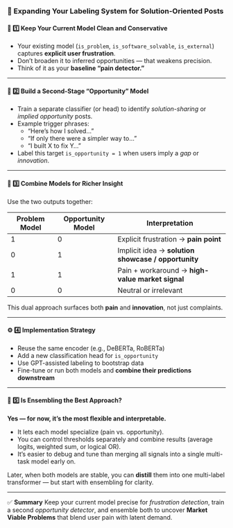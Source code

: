 ### 🧭 Expanding Your Labeling System for Solution-Oriented Posts

#### 🧩 1️⃣ Keep Your Current Model Clean and Conservative
- Your existing model (`is_problem`, `is_software_solvable`, `is_external`) captures **explicit user frustration**.  
- Don’t broaden it to inferred opportunities — that weakens precision.  
- Think of it as your **baseline “pain detector.”**

---

#### 🧠 2️⃣ Build a Second-Stage “Opportunity” Model
- Train a separate classifier (or head) to identify *solution-sharing* or *implied opportunity* posts.  
- Example trigger phrases:
  - “Here’s how I solved…”
  - “If only there were a simpler way to…”
  - “I built X to fix Y…”
- Label this target `is_opportunity = 1` when users imply a *gap* or *innovation*.

---

#### 🔗 3️⃣ Combine Models for Richer Insight
Use the two outputs together:

| Problem Model | Opportunity Model | Interpretation |
|----------------|------------------|----------------|
| 1 | 0 | Explicit frustration → **pain point** |
| 0 | 1 | Implicit idea → **solution showcase / opportunity** |
| 1 | 1 | Pain + workaround → **high-value market signal** |
| 0 | 0 | Neutral or irrelevant |

This dual approach surfaces both **pain** and **innovation**, not just complaints.

---

#### ⚙️ 4️⃣ Implementation Strategy
- Reuse the same encoder (e.g., DeBERTa, RoBERTa)  
- Add a new classification head for `is_opportunity`  
- Use GPT-assisted labeling to bootstrap data  
- Fine-tune or run both models and **combine their predictions downstream**

---

#### 🧮 5️⃣ Is Ensembling the Best Approach?
**Yes — for now, it’s the most flexible and interpretable.**
- It lets each model specialize (pain vs. opportunity).  
- You can control thresholds separately and combine results (average logits, weighted sum, or logical OR).  
- It’s easier to debug and tune than merging all signals into a single multi-task model early on.  

Later, when both models are stable, you can **distill** them into one multi-label transformer — but start with ensembling for clarity.

---

✅ **Summary**
Keep your current model precise for *frustration detection*, train a second *opportunity detector*, and ensemble both to uncover **Market Viable Problems** that blend user pain with latent demand.
